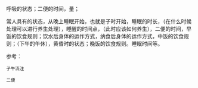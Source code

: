 呼吸的状态；二便的时间，量；

常人具有的状态，从晚上睡眠开始，也就是子时开始，睡眠的时长，（在什么时候处理可以进行养生处理），睡醒的时间点，（此时应该如何养生），二便的时间，早饭的饮食规则；饮水后身体的运作方式，纳食后身体的运作方式，中饭的饮食规则；（下午的午休），黄昏时的状态；晚饭的饮食规则。睡眠时间等。


参考：

```query
子午流注
```


```query
二便
```
